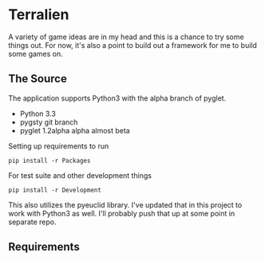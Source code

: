 # Terralien

A variety of game ideas are in my head and this is a chance to try some things out.
For now, it's also a point to build out a framework for me to build some games on.


## The Source

The application supports Python3 with the alpha branch of pyglet.

  * Python 3.3
  * pygsty git branch
  * pyglet 1.2alpha alpha almost beta


Setting up requirements to run

    pip install -r Packages

For test suite and other development things

    pip install -r Development

This also utilizes the pyeuclid library. I've updated that in this project to work with Python3 as well.
I'll probably push that up at some point in separate repo.

## Requirements
